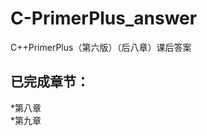 # C-PrimerPlus_answer
C++PrimerPlus（第六版）（后八章）课后答案

已完成章节：
-------------------------------
  *第八章  
  *第九章
